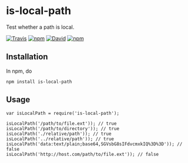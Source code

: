 # is-local-path

Test whether a path is local.

[![Travis](https://img.shields.io/travis/panosoft/is-local-path.svg)]()
[![npm](https://img.shields.io/npm/v/is-local-path.svg)]()
[![David](https://img.shields.io/david/panosoft/is-local-path.svg)]()
[![npm](https://img.shields.io/npm/dm/is-local-path.svg)]()

## Installation

In npm, do

	npm install is-local-path
	
## Usage

	var isLocalPath = require('is-local-path');
	
	isLocalPath('/path/to/file.ext')); // true
    isLocalPath('/path/to/directory')); // true
    isLocalPath('./relative/path')); // true
    isLocalPath('../relative/path')); // true
    isLocalPath('data:text/plain;base64,SGVsbG8sIFdvcmxkIQ%3D%3D')); // false
    isLocalPath('http://host.com/path/to/file.ext')); // false
